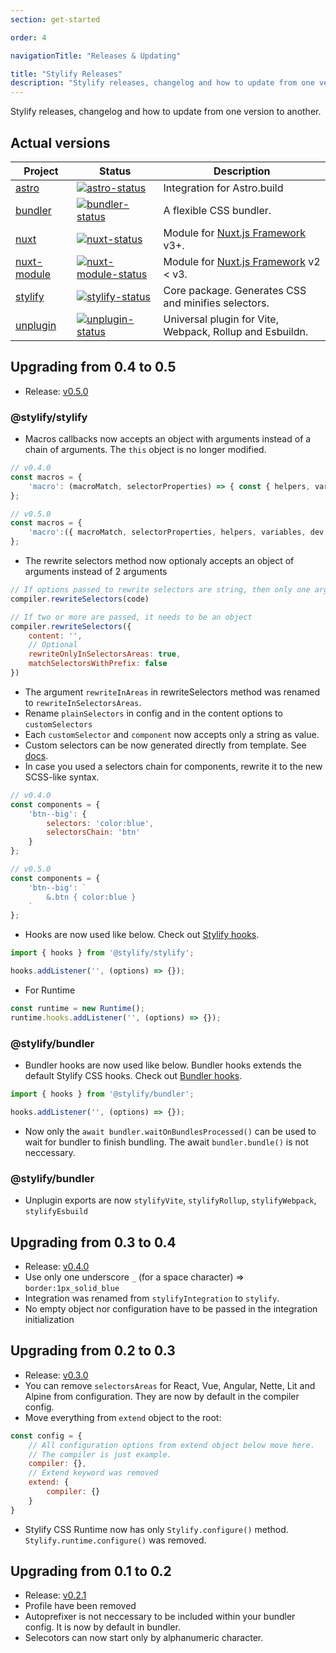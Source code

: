 ```yaml
---
section: get-started

order: 4

navigationTitle: "Releases & Updating"

title: "Stylify Releases"
description: "Stylify releases, changelog and how to update from one version to another."
---
```


Stylify releases, changelog and how to update from one version to another.

## Actual versions

<div class="max-width:100% overflow:auto">

| Project               | Status                                                       | Description                                                                          |
| --------------------- | ------------------------------------------------------------ | -------------------------------------------------------------------------------------|
| [astro]               | [![astro-status]][astro-package]                             | Integration for Astro.build                                                              |
| [bundler]             | [![bundler-status]][bundler-package]                         | A flexible CSS bundler.                                                              |
| [nuxt]                | [![nuxt-status]][nuxt-package]                               | Module for [Nuxt.js Framework](https://nuxtjs.org/) v3+.                             |
| [nuxt-module]         | [![nuxt-module-status]][nuxt-module-package]                 | Module for [Nuxt.js Framework](https://nuxtjs.org/) v2 < v3.                         |
| [stylify]             | [![stylify-status]][stylify-package]                         | Core package. Generates CSS and minifies selectors.                                  |
| [unplugin]            | [![unplugin-status]][unplugin-package]                       | Universal plugin for Vite, Webpack, Rollup and Esbuildn.                             |


[astro]: https://github.com/stylify/packages/tree/master/packages/astro
[astro-status]: https://img.shields.io/npm/v/@stylify/astro?color=%2301befe&label=Version&style=for-the-badge
[astro-package]: https://npmjs.com/package/@stylify/astro

[bundler]: https://github.com/stylify/packages/tree/master/packages/bundler
[bundler-status]: https://img.shields.io/npm/v/@stylify/bundler?color=%2301befe&label=Version&style=for-the-badge
[bundler-package]: https://npmjs.com/package/@stylify/bundler

[nuxt]: https://github.com/stylify/packages/tree/master/packages/nuxt
[nuxt-status]: https://img.shields.io/npm/v/@stylify/nuxt?color=%2301befe&label=Version&style=for-the-badge
[nuxt-package]: https://npmjs.com/package/@stylify/nuxt

[nuxt-module]: https://github.com/stylify/packages/tree/master/packages/nuxt-module
[nuxt-module-status]: https://img.shields.io/npm/v/@stylify/nuxt-module?color=%2301befe&label=Version&style=for-the-badge
[nuxt-module-package]: https://npmjs.com/package/@stylify/nuxt-module

[stylify]: https://github.com/stylify/packages/tree/master/packages/stylify
[stylify-status]: https://img.shields.io/npm/v/@stylify/stylify?color=%2301befe&label=Version&style=for-the-badge
[stylify-package]: https://npmjs.com/package/@stylify/stylify

[unplugin]: https://github.com/stylify/packages/tree/master/packages/unplugin
[unplugin-status]: https://img.shields.io/npm/v/@stylify/unplugin?color=%2301befe&label=Version&style=for-the-badge
[unplugin-package]: https://npmjs.com/package/@stylify/unplugin

</div>

## Upgrading from 0.4 to 0.5
- Release: [v0.5.0](https://github.com/stylify/packages/releases/tag/v0.5.0)

### @stylify/stylify
- Macros callbacks now accepts an object with arguments instead of a chain of arguments. The `this` object is no longer modified.
```js
// v0.4.0
const macros = {
	'macro': (macroMatch, selectorProperties) => { const { helpers, variables, dev } = this;}
};

// v0.5.0
const macros = {
	'macro':({ macroMatch, selectorProperties, helpers, variables, dev }) => {}
};
```
- The rewrite selectors method now optionaly accepts an object of arguments instead of 2 arguments
```js
// If options passed to rewrite selectors are string, then only one argument is expected
compiler.rewriteSelectors(code)

// If two or more are passed, it needs to be an object
compiler.rewriteSelectors({
	content: '',
	// Optional
	rewriteOnlyInSelectorsAreas: true,
	matchSelectorsWithPrefix: false
})
```
- The argument `rewriteInAreas` in rewriteSelectors method was renamed to `rewriteInSelectorsAreas`.
- Rename `plainSelectors` in config and in the content options to `customSelectors`
- Each `customSelector` and `component` now accepts only a string as value.
- Custom selectors can be now generated directly from template. See [docs](/docs/stylify/compiler#customselectors).
- In case you used a selectors chain for components, rewrite it to the new SCSS-like syntax.
```js
// v0.4.0
const components = {
	'btn--big': {
		selectors: 'color:blue',
		selectorsChain: 'btn'
	}
};

// v0.5.0
const components = {
	'btn--big': `
		&.btn { color:blue }
	`
};
```
- Hooks are now used like below. Check out [Stylify hooks](/docs/stylify/compiler#hooks).
```js
import { hooks } from '@stylify/stylify';

hooks.addListener('', (options) => {});
```
- For Runtime

```js
const runtime = new Runtime();
runtime.hooks.addListener('', (options) => {});
```

### @stylify/bundler
- Bundler hooks are now used like below. Bundler hooks extends the default Stylify CSS hooks. Check out [Bundler hooks](/docs/bundler#hooks).
```js
import { hooks } from '@stylify/bundler';

hooks.addListener('', (options) => {});
```
- Now only the `await bundler.waitOnBundlesProcessed()` can be used to wait for bundler to finish bundling. The await `bundler.bundle()` is not neccessary.

### @stylify/bundler
- Unplugin exports are now `stylifyVite`, `stylifyRollup`, `stylifyWebpack`, `stylifyEsbuild`

## Upgrading from 0.3 to 0.4
- Release: [v0.4.0](https://github.com/stylify/packages/releases/tag/v0.4.0)
- Use only one underscore `_` (for a space character) => `border:1px_solid_blue`
- Integration was renamed from `stylifyIntegration` to `stylify`.
- No empty object nor configuration have to be passed in the integration initialization

## Upgrading from 0.2 to 0.3
- Release: [v0.3.0](https://github.com/stylify/packages/releases/tag/v0.3.0)
- You can remove `selectorsAreas` for React, Vue, Angular, Nette, Lit and Alpine from configuration. They are now by default in the compiler config.
- Move everything from `extend` object to the root:
```js
const config = {
	// All configuration options from extend object below move here.
	// The compiler is just example.
	compiler: {},
	// Extend keyword was removed
	extend: {
		compiler: {}
	}
}
```
- Stylify CSS Runtime now has only `Stylify.configure()` method. `Stylify.runtime.configure()` was removed.

## Upgrading from 0.1 to 0.2
- Release: [v0.2.1](https://github.com/stylify/packages/releases/tag/v0.2.1)
- Profile have been removed
- Autoprefixer is not neccessary to be included within your bundler config. It is now by default in bundler.
- Selecotors can now start only by alphanumeric character.
